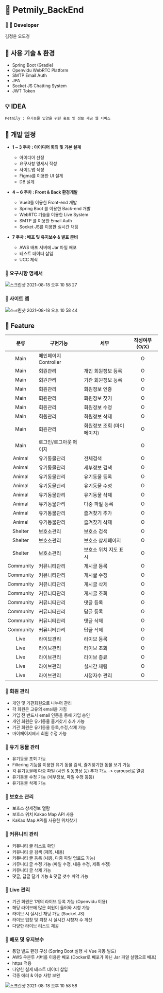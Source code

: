 # 🐶 Petmily_BackEnd

### 👨‍ 👧‍ Developer

김정윤
오도경

## 📑 사용 기술 & 환경

- Spring Boot (Gradle)
- Openvidu WebRTC Platform
- SMTP Email Auth
- JPA
- Socket JS Chatting System
- JWT Token

## 💡 IDEA

```
Petmily : 유기동물 입양을 위한 홍보 및 정보 제공 웹 서비스
```

## 📆 개발 일정

- <Strong>1 ~ 3 주차 : 아이디어 회의 및 기본 설계</Strong>
    - 아이디어 선정
    - 요구사항 명세서 작성
    - 사이트맵 작성
    - Figma를 이용한 UI 설계
    - DB 설계


- <Strong>4 ~ 6 주차 : Front & Back 환경개발</Strong>
    - Vue3를 이용한 Front-end 개발
    - Spring Boot 를 이용한 Back-end 개발
    - WebRTC 기술을 이용한 Live System
    - SMTP 를 이용한 Email Auth
    - Socket JS를 이용한 실시간 채팅


- <Strong>7 주차 : 배포 및 유지보수 & 발표 준비</Strong>
    - AWS 배포 서버에 Jar 파일 배포
    - 테스트 데이터 삽입
    - UCC 제작

### 🧾 요구사항 명세서

![스크린샷 2021-08-18 오후 10 58 27](https://user-images.githubusercontent.com/48318620/129913357-a7370895-ddf8-441b-951f-8824c84c0585.png)

### 🧾 사이트 맵

![스크린샷 2021-08-18 오후 10 58 44](https://user-images.githubusercontent.com/48318620/129913370-43564b6e-628e-4c84-991c-04a9ecee64ef.png)

## 📌 Feature

|분류|구현기능|세부|작성여부(O/X)|
|:---:|---|---|:---:|
|Main|메인페이지 Controller||O|
|Main|회원관리|개인 회원정보 등록|O|
|Main|회원관리|기관 회원정보 등록|O|
|Main|회원관리|회원정보 인증|O|
|Main|회원관리|회원정보 찾기|O|
|Main|회원관리|회원정보 수정|O|
|Main|회원관리|회원정보 삭제|O|
|Main|회원관리|회원정보 조회 (마이페이지)|O|
|Main|로그인/로그아웃 페이지||O|
|Animal|유기동물관리|전체검색|O|
|Animal|유기동물관리|세부정보 검색|O|
|Animal|유기동물관리|유기동물 등록|O|
|Animal|유기동물관리|유기동물 수정|O|
|Animal|유기동물관리|유기동물 삭제|O|
|Animal|유기동물관리|다중 파일 등록|O|
|Animal|유기동물관리|즐겨찾기 추가|O|
|Animal|유기동물관리|즐겨찾기 삭제|O|
|Shelter|보호소관리|보호소 검색|O|
|Shelter|보호소관리|보호소 상세페이지|O|
|Shelter|보호소관리|보호소 위치 지도 표시|O|
|Community|커뮤니티관리|게시글 등록|O|
|Community|커뮤니티관리|게시글 수정|O|
|Community|커뮤니티관리|게시글 삭제|O|
|Community|커뮤니티관리|게시글 조회|O|
|Community|커뮤니티관리|댓글 등록|O|
|Community|커뮤니티관리|답글 등록|O|
|Community|커뮤니티관리|댓글 삭제|O|
|Community|커뮤니티관리|답글 삭제|O|
|Live|라이브관리|라이브 등록|O|
|Live|라이브관리|라이브 조회|O|
|Live|라이브관리|라이브 종료|O|
|Live|라이브관리|실시간 채팅|O|
|Live|라이브관리|시청자수 관리|O|


### 📃 회원 관리

- 개인 및 기관회원으로 나누어 관리
- 각 회원은 고유의 email을 가짐
- 가입 전 반드시 email 인증을 통해 가입 승인
- 개인 회원은 유기동물 즐겨찾기 추가 가능
- 기관 회원은 유기동물 등록,수정,삭제 가능
- 마이페이지에서 회원 수정 가능

### 📃 유기 동물 관리

- 유기동물 조회 가능
- Filtering 기능을 이용한 유기 동물 검색, 즐겨찾기한 동물 보기 가능
- 각 유기동물에 다중 파일 (사진 & 동영상 등) 추가 가능 -> carousel로 열람
- 유기동물 수정 가능 (세부정보, 파일 수정 등등)
- 유기동물 삭제 가능

### 📑 보호소 관리

- 보호소 상세정보 열람
- 보호소 위치 Kakao Map API 사용
- KaKao Map API를 사용한 위치찾기

### 📑 커뮤니티 관리

- 커뮤니티 글 리스트 확인
- 커뮤니티 글 검색 (제목, 내용)
- 커뮤니티 글 등록 (내용, 다중 파일 업로드 가능)
- 커뮤니티 글 수정 가능 (파일 수정, 내용 수정, 제목 수정)
- 커뮤니티 글 삭제 가능
- 댓글, 답글 달기 기능 & 댓글 갯수 파악 가능

### 📑 Live 관리

- 기관 회원은 1개의 라이브 등록 가능 (Openvidu 이용)
- 해당 라이브에 많은 회원이 들어와 시청 가능
- 라이브 시 실시간 채팅 가능 (Socket JS)
- 라이브 입장 및 퇴장 시 실시간 시청자 수 계산
- 다양한 라이브 리스트 제공

### 📑 배포 및 유지보수

- 통합 빌드 환경 구성 (Spring Boot 실행 시 Vue 자동 빌드)
- AWS 우분투 서버를 이용한 배포 (Docker로 배포가 아닌 Jar 파일 실행으로 배포)
- https 적용
- 다양한 실제 테스트 데이터 삽입
- 각종 에러 & 이슈 사항 보완

![스크린샷 2021-08-18 오후 10 58 58](https://user-images.githubusercontent.com/48318620/129913363-d38927a4-cdde-4f9b-b08b-4cd505bfe436.png)

